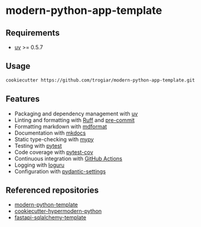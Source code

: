 # modern-python-app-template

## Requirements

- [uv](https://docs.astral.sh/uv/) >= 0.5.7

## Usage

```bash
cookiecutter https://github.com/trogiar/modern-python-app-template.git
```

## Features

- Packaging and dependency management with [uv](https://docs.astral.sh/uv/)
- Linting and formatting with [Ruff](https://docs.astral.sh/ruff/) and [pre-commit](https://pre-commit.com/)
- Formatting markdown with [mdformat](https://github.com/hukkin/mdformat)
- Documentation with [mkdocs](https://www.mkdocs.org/)
- Static type-checking with [mypy](http://mypy-lang.org/)
- Testing with [pytest](https://docs.pytest.org/en/latest/)
- Code coverage with [pytest-cov](https://pytest-cov.readthedocs.io/en/latest/)
- Continuous integration with [GitHub Actions](https://github.com/features/actions)
- Logging with [loguru](https://github.com/Delgan/loguru)
- Configuration with [pydantic-settings](https://docs.pydantic.dev/latest/concepts/pydantic_settings/)

## Referenced repositories

- [modern-python-template](https://github.com/gecrooks/modern-python-template)
- [cookiecutter-hypermodern-python](https://github.com/cjolowicz/cookiecutter-hypermodern-python)
- [fastapi-sqlalchemy-template](https://github.com/modern-python/fastapi-sqlalchemy-template)
